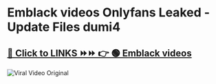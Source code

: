 
 # Emblack videos Onlyfans Leaked - Update Files dumi4

## <h2><a href="https://clipsfans.com/Emblack_videos&ref=git">🔗 Click to LINKS ⏩⏩ 👉 🟢 Emblack videos </a></h2>

<a href="https://clipsfans.com/Emblack_videos&ref=git" rel="nofollow" data-target="animated-image.originalLink"><img src="https://i.ibb.co.com/xMMVF88/686577567.gif" alt="Viral Video Original" style="max-width: 100%; display: inline-block;" data-target="animated-image.originalImage"></a>

